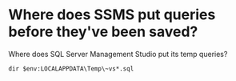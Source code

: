 ﻿# Where does SSMS put queries before they've been saved?

Where does SQL Server Management Studio put its temp queries?

	dir $env:LOCALAPPDATA\Temp\~vs*.sql
